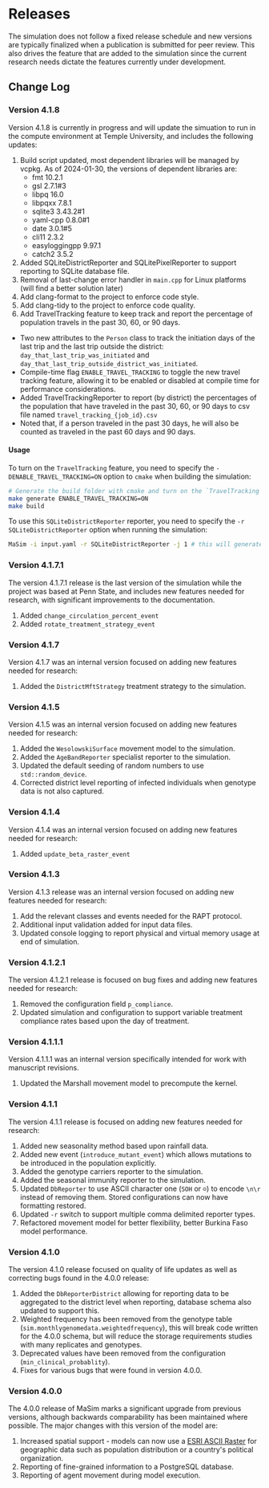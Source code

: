 # Releases

The simulation does not follow a fixed release schedule and new versions are typically finalized when a publication is
submitted for peer review. This also drives the feature that are added to the simulation since the current research needs
dictate the features currently under development.

## Change Log

### Version 4.1.8

Version 4.1.8 is currently in progress and will update the simuation to run in the compute environment at Temple University,
and includes the following updates:

1. Build script updated, most dependent libraries will be managed by vcpkg. As of 2024-01-30, the versions of dependent libraries are:
   - fmt 10.2.1
   - gsl 2.7.1#3
   - libpq 16.0
   - libpqxx 7.8.1
   - sqlite3 3.43.2#1
   - yaml-cpp 0.8.0#1
   - date 3.0.1#5
   - cli11 2.3.2
   - easyloggingpp 9.97.1
   - catch2 3.5.2
2. Added SQLiteDistrictReporter and SQLitePixelReporter to support reporting to SQLite database file.
3. Removal of last-change error handler in `main.cpp` for Linux platforms (will find a better solution later)
4. Add clang-format to the project to enforce code style.
5. Add clang-tidy to the project to enforce code quality.
6. Add TravelTracking feature to keep track and report the percentage of population travels in the past 30, 60, or 90 days.

- Two new attributes to the `Person` class to track the initiation days of the last trip and the last trip outside the district: `day_that_last_trip_was_initiated` and `day_that_last_trip_outside_district_was_initiated`.
- Compile-time flag `ENABLE_TRAVEL_TRACKING` to toggle the new travel tracking feature, allowing it to be enabled or disabled at compile time for performance considerations.
- Added TravelTrackingReporter to report (by district) the percentages of the population that have traveled in the past 30, 60, or 90 days to csv file named `travel_tracking_{job_id}.csv`
- Noted that, if a person traveled in the past 30 days, he will also be counted as traveled in the past 60 days and 90 days.

#### Usage

To turn on the `TravelTracking` feature, you need to specify the `-DENABLE_TRAVEL_TRACKING=ON` option to `cmake` when building the simulation:

```sh
# Generate the build folder with cmake and turn on the `TravelTracking` feature
make generate ENABLE_TRAVEL_TRACKING=ON
make build
```

To use this `SQLiteDistrictReporter` reporter, you need to specify the `-r SQLiteDistrictReporter` option when running the simulation:

```sh
MaSim -i input.yaml -r SQLiteDistrictReporter -j 1 # this will generate a SQLite database named monthly_data_1.db
```

### Version 4.1.7.1

The version 4.1.7.1 release is the last version of the simulation while the project was based at Penn State, and
includes new features needed for research, with significant improvements to the documentation.

1. Added `change_circulation_percent_event`
2. Added `rotate_treatment_strategy_event`

### Version 4.1.7

Version 4.1.7 was an internal version focused on adding new features needed for research:

1. Added the `DistrictMftStrategy` treatment strategy to the simulation.

### Version 4.1.5

Version 4.1.5 was an internal version focused on adding new features needed for research:

1. Added the `WesolowskiSurface` movement model to the simulation.
2. Added the `AgeBandReporter` specialist reporter to the simulation.
3. Updated the default seeding of random numbers to use `std::random_device`.
4. Corrected district level reporting of infected individuals when genotype data is not also captured.

### Version 4.1.4

Version 4.1.4 was an internal version focused on adding new features needed for research:

1. Added `update_beta_raster_event`

### Version 4.1.3

Version 4.1.3 release was an internal version focused on adding new features needed for research:

1. Add the relevant classes and events needed for the RAPT protocol.
2. Additional input validation added for input data files.
3. Updated console logging to report physical and virtual memory usage at end of simulation.

### Version 4.1.2.1

The version 4.1.2.1 release is focused on bug fixes and adding new features needed for research:

1. Removed the configuration field `p_compliance`.
2. Updated simulation and configuration to support variable treatment compliance rates based upon the day of treatment.

### Version 4.1.1.1

Version 4.1.1.1 was an internal version specifically intended for work with manuscript revisions.

1. Updated the Marshall movement model to precompute the kernel.

### Version 4.1.1

The version 4.1.1 release is focused on adding new features needed for research:

1. Added new seasonality method based upon rainfall data.
2. Added new event (`introduce_mutant_event`) which allows mutations to be introduced in the population explicitly.
3. Added the genotype carriers reporter to the simulation.
4. Added the seasonal immunity reporter to the simulation.
5. Updated `DbReporter` to use ASCII character one (`SOH` or `☺`) to encode `\n\r` instead of removing them. Stored configurations can now have formatting restored.
6. Updated `-r` switch to support multiple comma delimited reporter types.
7. Refactored movement model for better flexibility, better Burkina Faso model performance.

### Version 4.1.0

The version 4.1.0 release focused on quality of life updates as well as correcting bugs found in the 4.0.0 release:

1. Added the `DbReporterDistrict` allowing for reporting data to be aggregated to the district level when reporting, database schema also updated to support this.
2. Weighted frequency has been removed from the genotype table (`sim.monthlygenomedata.weightedfrequency`), this will break code written for the 4.0.0 schema, but will reduce the storage requirements studies with many replicates and genotypes.
3. Deprecated values have been removed from the configuration (`min_clinical_probablity`).
4. Fixes for various bugs that were found in version 4.0.0.

### Version 4.0.0

The 4.0.0 release of MaSim marks a significant upgrade from previous versions, although backwards comparability has been maintained where possible. The major changes with this version of the model are:

1. Increased spatial support - models can now use a [ESRI ASCII Raster](http://resources.esri.com/help/9.3/arcgisengine/java/GP_ToolRef/spatial_analyst_tools/esri_ascii_raster_format.htm) for geographic data such as population distribution or a country's political organization.
2. Reporting of fine-grained information to a PostgreSQL database.
3. Reporting of agent movement during model execution.
